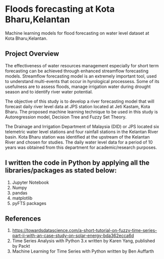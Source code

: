 # Floods forecasting at Kota Bharu,Kelantan
Machine learning models for flood forecasting on water level dataset at Kota Bharu,Kelantan.

## Project Overview
The effectiveness of water resources management especially for short term forecasting can be achieved through enhanced streamflow forecasting models. Streamflow forecasting model is an extremely important tool, used to understand multi-events that occur in hyrological processess. Some of its usefulness are to assess floods, manage irrigation water during drought season and  to identify river water potential.

The objective of this study is to develop a river forecasting model that will forecast daily river level data at JPS station located at Jeti Kastam, Kota Bharu. The proposed machine learning technique to be used in this study is Autoregression model, Decision Tree and Fuzzy Set Theory. 
 
The Drainage and Irrigation Department of Malaysia (DID) or JPS located six telemetric water level stations and four rainfall stations in the Kelantan River basin. Kota Bharu station was identified at the upstream of the Kelantan River and chosen for studies. The daily water level data for a period of 10 years was obtained from this department for academic/research purposes.  

## I written the code in Python by applying all the libraries/packages as stated below:
1. Jupyter Notebook
2. Numpy
3. pandas
4. matplotlib
5. pyFTS packages

## References
1. https://towardsdatascience.com/a-short-tutorial-on-fuzzy-time-series-part-ii-with-an-case-study-on-solar-energy-bda362ecca6d
2. Time Series Analysis with Python 3.x written by Karen Yang, published by Packt
3. Machine Learning for Time Series with Python written by Ben Auffarth
